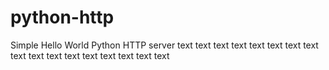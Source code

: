 # python-http

Simple Hello World Python HTTP server
text
text
text
text
text
text
text
text
text
text
text
text
text
text
text
text
text
